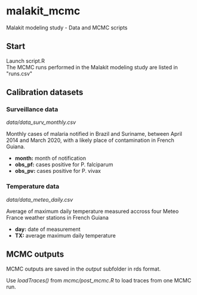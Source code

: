 # malakit_mcmc
Malakit modeling study - Data and MCMC scripts

## Start
Launch script.R  
The MCMC runs performed in the Malakit modeling study are listed in "runs.csv"

## Calibration datasets
### Surveillance data
_data/data_surv_monthly.csv_

Monthly cases of malaria notified in Brazil and Suriname, between April 2014 and March 2020, with a likely place of contamination in French Guiana. 
* **month:** month of notification
* **obs_pf:** cases positive for P. falciparum
* **obs_pv:** cases positive for P. vivax

### Temperature data
_data/data_meteo_daily.csv_

Average of maximum daily temperature measured accross four Meteo France weather stations in French Guiana
* **day:** date of measurement
* **TX:** average maximum daily temperature

## MCMC outputs
MCMC outputs are saved in the _output_ subfolder in rds format.

Use _loadTraces()_ from _mcmc/post_mcmc.R_ to load traces from one MCMC run.

